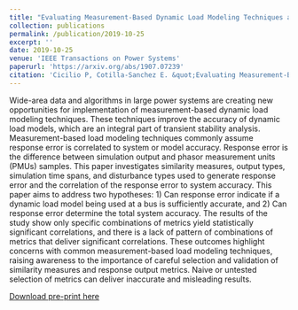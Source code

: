 ```yaml
---
title: "Evaluating Measurement-Based Dynamic Load Modeling Techniques and Metrics"
collection: publications
permalink: /publication/2019-10-25
excerpt: ''
date: 2019-10-25
venue: 'IEEE Transactions on Power Systems'
paperurl: 'https://arxiv.org/abs/1907.07239'
citation: 'Cicilio P, Cotilla-Sanchez E. &quot;Evaluating Measurement-Based Dynamic Load Modeling Techniques and Metrics.&quot; <i>IEEE Transactions on Power Systems</i>. 35(3):1805-1811 (2020)'
---
```


Wide-area data and algorithms in large power systems are creating new opportunities for implementation of measurement-based dynamic load modeling techniques. These techniques improve the accuracy of dynamic load models, which are an integral part of transient stability analysis. Measurement-based load modeling techniques commonly assume response error is correlated to system or model accuracy. Response error is the difference between simulation output and phasor measurement units (PMUs) samples. This paper investigates similarity measures, output types, simulation time spans, and disturbance types used to generate response error and the correlation of the response error to system accuracy. This paper aims to address two hypotheses: 1) Can response error indicate if a dynamic load model being used at a bus is sufficiently accurate, and 2) Can response error determine the total system accuracy. The results of the study show only specific combinations of metrics yield statistically significant correlations, and there is a lack of pattern of combinations of metrics that deliver significant correlations. These outcomes highlight concerns with common measurement-based load modeling techniques, raising awareness to the importance of careful selection and validation of similarity measures and response output metrics. Naive or untested selection of metrics can deliver inaccurate and misleading results.

[Download pre-print here](https://arxiv.org/abs/1907.07239)
